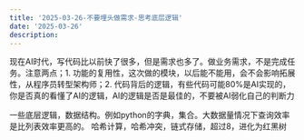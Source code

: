 ```yaml
---
title: '2025-03-26-不要埋头做需求-思考底层逻辑'
date: '2025-03-26'
description:
---
```




现在AI时代，写代码比以前快了很多，但是需求也多了。做业务需求，不是完成任务。注意两点；1. 功能的复用性，这次做的模块，以后能不能用，会不会影响拓展性，从程序员转型架构师；2. 代码背后的逻辑，有些代码可能80%是AI实现的，你是否真的看懂了AI的逻辑，AI的逻辑是否是最佳的，不要被AI弱化自己的判断力


一些底层逻辑，数据结构。例如python的字典，集合。大数据量情况下查询效率是比列表效率更高的。
哈希计算，哈希冲突，链式存储，超过8，进化为红黑树
